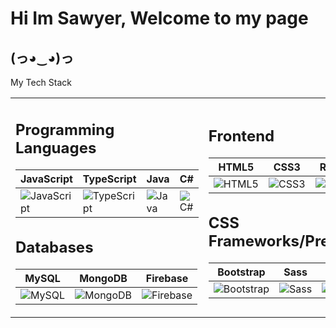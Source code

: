 <h1>Hi Im Sawyer, Welcome to my page</h1>
<h2>
(っ◕‿◕)っ
</h2>
My Tech Stack

<table>
<tr>
<td width="50%">

## Programming Languages
| JavaScript | TypeScript | Java | C# |
|------------|------------|------|----|
| ![JavaScript](https://img.shields.io/badge/-JavaScript-F7DF1E?style=flat-square&logo=javascript&logoColor=black) | ![TypeScript](https://img.shields.io/badge/-TypeScript-3178C6?style=flat-square&logo=typescript&logoColor=white) | ![Java](https://img.shields.io/badge/-Java-007396?style=flat-square&logo=java&logoColor=white) | ![C#](https://img.shields.io/badge/-C%23-239120?style=flat-square&logo=c-sharp&logoColor=white) |

## Databases
| MySQL | MongoDB | Firebase |
|-------|---------|----------|
| ![MySQL](https://img.shields.io/badge/-MySQL-4479A1?style=flat-square&logo=mysql&logoColor=white) | ![MongoDB](https://img.shields.io/badge/-MongoDB-47A248?style=flat-square&logo=mongodb&logoColor=white) | ![Firebase](https://img.shields.io/badge/-Firebase-FFCA28?style=flat-square&logo=firebase&logoColor=black) |

</td>
<td width="50%">

## Frontend
| HTML5 | CSS3 | React |
|-------|------|-------|
| ![HTML5](https://img.shields.io/badge/-HTML5-E34F26?style=flat-square&logo=html5&logoColor=white) | ![CSS3](https://img.shields.io/badge/-CSS3-1572B6?style=flat-square&logo=css3&logoColor=white) | ![React](https://img.shields.io/badge/-React-61DAFB?style=flat-square&logo=react&logoColor=black) |

## CSS Frameworks/Preprocessors
| Bootstrap | Sass | Bulma |
|-----------|------|-------|
| ![Bootstrap](https://img.shields.io/badge/-Bootstrap-7952B3?style=flat-square&logo=bootstrap&logoColor=white) | ![Sass](https://img.shields.io/badge/-Sass-CC6699?style=flat-square&logo=sass&logoColor=white) | ![Bulma](https://img.shields.io/badge/-Bulma-00D1B2?style=flat-square&logo=bulma&logoColor=white) |
</td>
</tr>
</table>



